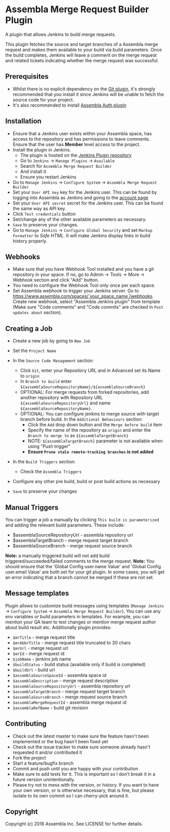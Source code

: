 # Assembla Merge Request Builder Plugin

A plugin that allows Jenkins to build merge requests.

This plugin fetches the source and target branches of a Assembla merge request and makes them available
to your build via build parameters. Once the build completes, Jenkins will leave a comment on the merge
request and related tickets indicating whether the merge request was successful.

## Prerequisites

* Whilst there is no explicit dependency on the [Git plugin](https://wiki.jenkins-ci.org/display/JENKINS/Git+Plugin),
  it's strongly recommended that you install it since Jenkins will be unable to fetch the source code for your project.
* It's also recommended to install [Assembla Auth plugin](https://wiki.jenkins-ci.org/display/JENKINS/Assembla+Auth+Plugin)

## Installation

* Ensure that a Jenkins user exists within your Assembla space, has access to the repository and has permissions to leave comments. Ensure that the user
  has **Member** level access to the project.
* Install the plugin in Jenkins.
    * The plugin is hosted on the [Jenkins Plugin repository](https://wiki.jenkins-ci.org/display/JENKINS/Assembla+Merge+Request+Builder+Plugin) 
    * Go to ``Jenkins`` -> ``Manage Plugins`` -> ``Available``
    * Search for ``Assembla Merge Request Builder``
    * And install it
    * Ensure you restart Jenkins
* Go to ``Manage Jenkins`` -> ``Configure System`` -> ``Assembla Merge Request Builder``
* Set your ``User API key`` key for the Jenkins user. This can be found by logging into Assembla as Jenkins and going to the [account page](https://www.assembla.com/user/edit/manage_clients) 
* Set your ``User API secret`` secret for the Jenkins user. This can be found the same way as API key.
* Click `Test credentials` button 
* Set/change any of the other available parameters as necessary.
* ``Save`` to preserve your changes.
* Go to `Manage Jenkins` -> `Configure Global Security` and set `Markup Formatter` to *Safe HTML*. It will make Jenkins display links in build history properly.

## Webhooks
* Make sure that you have Webhook Tool installed and you have a git repository in your space. If no, go to Admin -> Tools -> More -> Webhook section and click "Add" button.
* You need to configure the Webhook Tool only once per each space.
* Set Assembla webhook to trigger your Jenkins server. Go to https://www.assembla.com/spaces/`your_space_name`/webhooks. Create new webhook, select "Assembla Jenkins plugin" from template (Make sure "Code comments" and "Code commits" are checked in `Post updates about` section).

## Creating a Job

* Create a new job by going to ``New Job``
* Set the ``Project Name``
* In the ``Source Code Management`` section:
    * Click ``Git``, enter your Repository URL and in Advanced set its Name to ``origin``
    * In ``Branch to build`` enter ``${assemblaSourceRepositoryName}/${assemblaSourceBranch}``
    * OPTIONAL: For merge requests from forked repositories, add another repository with Repository URL ``${assemblaSourceRepositoryUrl}`` and name ``${assemblaSourceRepositoryName}``.
    * OPTIONAL: You can configure jenkins to merge source with target branch before build. In the ``Additional Behaviours`` section:
        * Click the ``Add`` drop down button and the ``Merge before build`` item
        * Specify the name of the repository as ``origin`` and enter the ``Branch to merge to`` as ``${assemblaTargetBranch}``
        * NOTE: ``${assemblaTargetBranch}`` parameter is not available when using "Push trigger"
        * **Ensure ``Prune stale remote-tracking branches`` is not added**
* In the ``Build Triggers`` section:
    * Check the ``Assembla Triggers``
    
* Configure any other pre build, build or post build actions as necessary
* ``Save`` to preserve your changes

## Manual Triggers

You can trigger a job a manually by clicking ``This build is parameterized`` and adding the relevant build parameters.
These include:

* $assemblaSourceRepositoryUrl - assembla repository url
* $assemblaTargetBranch - merge request target branch
* $assemblaSourceBranch - merge request source branch

__Note:__  a manually triggered build will not add build triggered/succeeded/failed comments to the merge request.
__Note:__  You should ensure that the 'Global Config user.name Value' and 'Global Config user.email Value' are both set for your git plugin.  In some cases, you will get an error indicating that a branch cannot be merged if these are not set.

## Message templates

Plugin allows to customize build messages using templates (``Manage Jenkins`` -> ``Configure System`` -> ``Assembla Merge Request Builder``). 
You can use any env variables or build parameters in templates. For example, you can mention your QA team to test changes
or mention merge request author about build result etc. Additionally plugin provides:

* `$mrTitle` - merge request title
* `$mrAbbrTitle` - merge request title truncated to 30 chars
* `$mrUrl` - merge request url
* `$mrId` - merge request id
* `$jobName` - jenkins job name
* `$buildStatus` - build status (available only if build is completed)
* `$buildUrl` - build url
* `$assemblaSourceSpaceId` - assembla space id
* `$assemblaDescription` - merge request description
* `$assemblaSourceRepositoryUrl` - assembla repository url
* `$assemblaTargetBranch` - merge request target branch
* `$assemblaSourceBranch` - merge request source branch
* `$assemblaMergeRequestId` - assembla merge request id
* `$assemblaRefName` - build git revision

## Contributing

* Check out the latest master to make sure the feature hasn't been implemented or the bug hasn't been fixed yet
* Check out the issue tracker to make sure someone already hasn't requested it and/or contributed it
* Fork the project
* Start a feature/bugfix branch
* Commit and push until you are happy with your contribution
* Make sure to add tests for it. This is important so I don't break it in a future version unintentionally.
* Please try not to mess with the version, or history. If you want to have your own version, or is otherwise necessary, that is fine,
  but please isolate to its own commit so I can cherry-pick around it.

## Copyright

Copyright (c) 2016 Assembla Inc. See LICENSE for further details.
